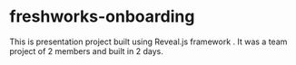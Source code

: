 # freshworks-onboarding
This is presentation project built using Reveal.js framework .
It was a team project of 2 members and built in 2 days.
